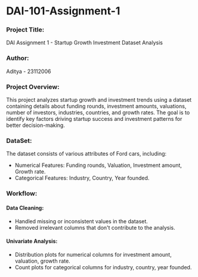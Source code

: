 # DAI-101-Assignment-1

### **Project Title:**
DAI Assignment 1 - Startup Growth Investment Dataset Analysis

### **Author:**
Aditya - 23112006

### **Project Overview:**
This project analyzes startup growth and investment trends using a dataset containing details about funding rounds, investment amounts, valuations, number of investors, industries, countries, and growth rates. The goal is to identify key factors driving startup success and investment patterns for better decision-making.

### **DataSet:**
The dataset consists of various attributes of Ford cars, including:
- Numerical Features: Funding rounds, Valuation, Investment amount, Growth rate.
- Categorical Features: Industry, Country, Year founded.

### **Workflow:**

#### **Data Cleaning:**
- Handled missing or inconsistent values in the dataset.
- Removed irrelevant columns that don't contribute to the analysis.

#### **Univariate Analysis:**
- Distribution plots for numerical columns for investment amount, valuation, growth rate.
- Count plots for categorical columns for industry, country, year founded.
